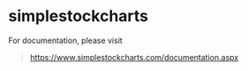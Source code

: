 # simplestockcharts

For documentation, please visit 
> <a href="https://www.simplestockcharts.com/documentation.aspx"> https://www.simplestockcharts.com/documentation.aspx </a>
